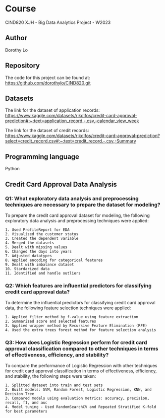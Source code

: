 # Course

CIND820 XJH - Big Data Analytics Project - W2023

## Author

Dorothy Lo

## Repository

The code for this project can be found at: https://github.com/dorothylo/CIND820.git

## Datasets

The link for the dataset of application records: https://www.kaggle.com/datasets/rikdifos/credit-card-approval-prediction#:~:text=application_record.-,csv,-calendar_view_week

The link for the dataset of credit records: https://www.kaggle.com/datasets/rikdifos/credit-card-approval-prediction?select=credit_record.csv#:~:text=credit_record.-,csv,-Summary

## Programming language 

Python

## Credit Card Approval Data Analysis


### Q1: What exploratory data analysis and preprocessing techniques are necessary to prepare the dataset for modeling?

To prepare the credit card approval dataset for modeling, the following exploratory data analysis and preprocessing techniques were applied:

    1. Used ProfileReport for EDA
    2. Visualized the customer status
    3. Created the dependent variable
    4. Merged the datasets
    5. Dealt with missing values
    6. Changed the days into years
    7. Adjusted datatypes
    8. Applied encoding for categorical features
    9. Dealt with imbalance dataset
    10. Stardarized data
    11. Identified and handle outliers

### Q2: Which features are influential predictors for classifying credit card approval data?

To determine the influential predictors for classifying credit card approval data, the following feature selection techniques were applied:
    
    1. Applied filter method by f-value using feature extraction
    2. Summarized score and selected features
    3. Applied wrapper method by Recursive Feature Elimination (RFE)
    4. Used the extra trees forest method for feature selection analysis

### Q3: How does Logistic Regression perform for credit card approval classification compared to other techniques in terms of effectiveness, efficiency, and stability?

To compare the performance of Logistic Regression with other techniques for credit card approval classification in terms of effectiveness, efficiency, and stability, the following steps were taken:

    1. Splitted dataset into train and test sets
    2. Built models: SVM, Random Forest, Logistic Regression, KNN, and Decision Tree
    3. Compared models using evaluation metrics: accuracy, precision, recall, f1, and auc
    4. Model tuning - Used RandomSearchCV and Repeated Stratified K-fold for best parameters 

